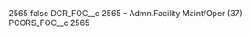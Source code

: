 <?xml version="1.0" encoding="UTF-8"?>
<CustomMetadata xmlns="http://soap.sforce.com/2006/04/metadata" xmlns:xsi="http://www.w3.org/2001/XMLSchema-instance" xmlns:xsd="http://www.w3.org/2001/XMLSchema">
    <label>2565</label>
    <protected>false</protected>
    <values>
        <field>DCR_FOC__c</field>
        <value xsi:type="xsd:string">2565 - Admn.Facility Maint/Oper (37)</value>
    </values>
    <values>
        <field>PCORS_FOC__c</field>
        <value xsi:type="xsd:string">2565</value>
    </values>
</CustomMetadata>
